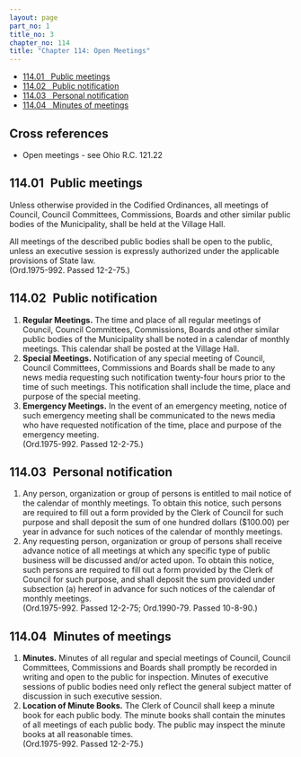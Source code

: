 ```yaml
---
layout: page
part_no: 1
title_no: 3
chapter_no: 114
title: "Chapter 114: Open Meetings"
---
```


- [114.01   Public meetings](#114.01-public-meetings)
- [114.02   Public notification](#114.02-public-notification)
- [114.03   Personal notification](#114.03-personal-notification)
- [114.04   Minutes of meetings](#114.04-minutes-of-meetings)

## Cross references

- Open meetings - see Ohio R.C. 121.22

## 114.01   Public meetings

Unless otherwise provided in the Codified Ordinances, all meetings of Council,
Council Committees, Commissions, Boards and other similar public bodies of the
Municipality, shall be held at the Village Hall.

All meetings of the described public bodies shall be open to the public, unless
an executive session is expressly authorized under the applicable provisions of
State law.  
(Ord.1975-992. Passed 12-2-75.)

## 114.02   Public notification

1. **Regular Meetings.** The time and place of all regular meetings of Council,
Council Committees, Commissions, Boards and other similar public bodies of the
Municipality shall be noted in a calendar of monthly meetings. This calendar
shall be posted at the Village Hall.
2. **Special Meetings.** Notification of any special meeting of Council, Council
Committees, Commissions and Boards shall be made to any news media requesting
such notification twenty-four hours prior to the time of such meetings. This
notification shall include the time, place and purpose of the special meeting.
3. **Emergency Meetings.** In the event of an emergency meeting, notice of such
emergency meeting shall be communicated to the news media who have requested
notification of the time, place and purpose of the emergency meeting.  
(Ord.1975-992. Passed 12-2-75.)

## 114.03   Personal notification

<p class="Markdown-list--a-1-A"></p>

1. Any person, organization or group of persons is entitled to mail notice of
the calendar of monthly meetings. To obtain this notice, such persons are
required to fill out a form provided by the Clerk of Council for such purpose
and shall deposit the sum of one hundred dollars ($100.00) per year in advance
for such notices of the calendar of monthly meetings.
2. Any requesting person, organization or group of persons shall receive advance
notice of all meetings at which any specific type of public business will be
discussed and/or acted upon. To obtain this notice, such persons are required to
fill out a form provided by the Clerk of Council for such purpose, and shall
deposit the sum provided under subsection (a) hereof in advance for such notices
of the calendar of monthly meetings.  
(Ord.1975-992. Passed 12-2-75; Ord.1990-79. Passed 10-8-90.)

## 114.04   Minutes of meetings

<p class="Markdown-list--a-1-A"></p>

1. **Minutes.** Minutes of all regular and special meetings of Council, Council
Committees, Commissions and Boards shall promptly be recorded in writing and
open to the public for inspection. Minutes of executive sessions of public
bodies need only reflect the general subject matter of discussion in such
executive session.
2. **Location of Minute Books.** The Clerk of Council shall keep a minute book
for each public body. The minute books shall contain the minutes of all meetings
of each public body. The public may inspect the minute books at all reasonable
times.  
(Ord.1975-992. Passed 12-2-75.)
